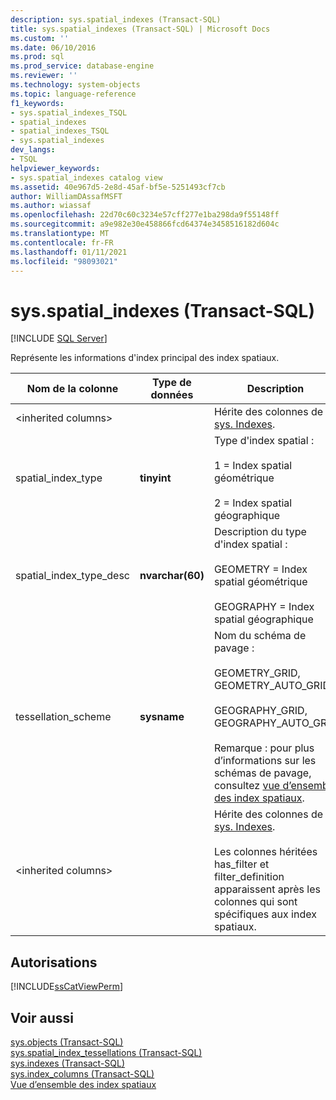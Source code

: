 ```yaml
---
description: sys.spatial_indexes (Transact-SQL)
title: sys.spatial_indexes (Transact-SQL) | Microsoft Docs
ms.custom: ''
ms.date: 06/10/2016
ms.prod: sql
ms.prod_service: database-engine
ms.reviewer: ''
ms.technology: system-objects
ms.topic: language-reference
f1_keywords:
- sys.spatial_indexes_TSQL
- spatial_indexes
- spatial_indexes_TSQL
- sys.spatial_indexes
dev_langs:
- TSQL
helpviewer_keywords:
- sys.spatial_indexes catalog view
ms.assetid: 40e967d5-2e8d-45af-bf5e-5251493cf7cb
author: WilliamDAssafMSFT
ms.author: wiassaf
ms.openlocfilehash: 22d70c60c3234e57cff277e1ba298da9f55148ff
ms.sourcegitcommit: a9e982e30e458866fcd64374e3458516182d604c
ms.translationtype: MT
ms.contentlocale: fr-FR
ms.lasthandoff: 01/11/2021
ms.locfileid: "98093021"
---
```

# <a name="sysspatial_indexes-transact-sql"></a>sys.spatial_indexes (Transact-SQL)
[!INCLUDE [SQL Server](../../includes/applies-to-version/sqlserver.md)]

  Représente les informations d'index principal des index spatiaux.  
  
|Nom de la colonne|Type de données|Description|  
|-----------------|---------------|-----------------|  
|\<inherited columns>||Hérite des colonnes de [sys. Indexes](../../relational-databases/system-catalog-views/sys-indexes-transact-sql.md).|  
|spatial_index_type|**tinyint**|Type d'index spatial :<br /><br /> 1 = Index spatial géométrique<br /><br /> 2 = Index spatial géographique|  
|spatial_index_type_desc|**nvarchar(60)**|Description du type d'index spatial :<br /><br /> GEOMETRY = Index spatial géométrique<br /><br /> GEOGRAPHY = Index spatial géographique|  
|tessellation_scheme|**sysname**|Nom du schéma de pavage :<br /><br /> GEOMETRY_GRID, GEOMETRY_AUTO_GRID,<br /><br /> GEOGRAPHY_GRID, GEOGRAPHY_AUTO_GRID<br /><br /> Remarque : pour plus d’informations sur les schémas de pavage, consultez [vue d’ensemble des index spatiaux](../../relational-databases/spatial/spatial-indexes-overview.md).|  
|\<inherited columns>||Hérite des colonnes de [sys. Indexes](../../relational-databases/system-catalog-views/sys-indexes-transact-sql.md).<br /><br /> Les colonnes héritées has_filter et filter_definition apparaissent après les colonnes qui sont spécifiques aux index spatiaux.|  
  
## <a name="permissions"></a>Autorisations  
 [!INCLUDE[ssCatViewPerm](../../includes/sscatviewperm-md.md)]  
  
## <a name="see-also"></a>Voir aussi  
 [sys.objects &#40;Transact-SQL&#41;](../../relational-databases/system-catalog-views/sys-objects-transact-sql.md)   
 [sys.spatial_index_tessellations &#40;Transact-SQL&#41;](../../relational-databases/system-catalog-views/sys-spatial-index-tessellations-transact-sql.md)   
 [sys.indexes &#40;Transact-SQL&#41;](../../relational-databases/system-catalog-views/sys-indexes-transact-sql.md)   
 [sys.index_columns &#40;Transact-SQL&#41;](../../relational-databases/system-catalog-views/sys-index-columns-transact-sql.md)   
 [Vue d’ensemble des index spatiaux](../../relational-databases/spatial/spatial-indexes-overview.md)  
  
  
